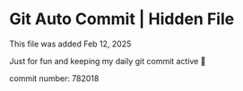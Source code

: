 # Git Auto Commit | Hidden File

This file was added Feb 12, 2025

Just for fun and keeping my daily git commit active 🤪

commit number: 782018
